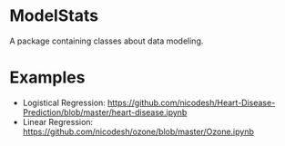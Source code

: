 # ModelStats
A package containing classes about data modeling.

# Examples
- Logistical Regression: https://github.com/nicodesh/Heart-Disease-Prediction/blob/master/heart-disease.ipynb
- Linear Regression: https://github.com/nicodesh/ozone/blob/master/Ozone.ipynb
